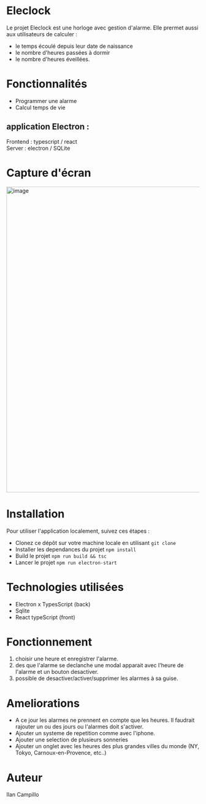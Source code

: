# Eleclock

Le projet Eleclock est une horloge avec gestion d'alarme. Elle prermet aussi aux utilisateurs de calculer : 
- le temps écoulé depuis leur date de naissance 
- le nombre d'heures passées à dormir 
- le nombre d'heures éveillées.

# Fonctionnalités

- Programmer une alarme
- Calcul temps de vie

## application Electron :

Frontend : typescript / react <br/>
Server : electron / SQLite

# Capture d'écran

<img width="797" alt="image" src="https://github.com/icampillo/Eleclock/assets/25935434/dd2ec5ef-bfce-4be5-9163-6d0003ac7207">

# Installation

Pour utiliser l'application localement, suivez ces étapes :

- Clonez ce dépôt sur votre machine locale en utilisant ``` git clone ```
- Installer les dependances du projet ``` npm install ```
- Build le projet ``` npm run build && tsc ```
- Lancer le projet ``` npm run electron-start ```

# Technologies utilisées

- Electron x TypesScript (back)
- Sqlite
- React typeScript (front)

# Fonctionnement

1. choisir une heure et enregistrer l'alarme.
2. des que l'alarme se declanche une modal apparait avec l'heure de l'alarme et un bouton desactiver.
3. possible de desactiver/activer/supprimer les alarmes à sa guise.

# Ameliorations

- A ce jour les alarmes ne prennent en compte que les heures. Il faudrait rajouter un ou des jours ou l'alarmes doit s'activer.
- Ajouter un systeme de repetition comme avec l'iphone.
- Ajouter une selection de plusieurs sonneries
- Ajouter un onglet avec les heures des plus grandes villes du monde (NY, Tokyo, Carnoux-en-Provence, etc..) 

# Auteur

Ilan Campillo
